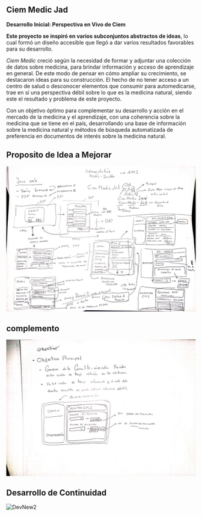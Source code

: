 ## Ciem Medic Jad


**Desarrollo Inicial: Perspectiva en Vivo de Ciem**

<p><strong>Este proyecto se inspiró en varios subconjuntos abstractos de ideas</strong>, lo cual formó un diseño accesible que llegó a dar varios resultados favorables para su desarrollo.</p>
<p><em>Ciem Medic</em> creció según la necesidad de formar y adjuntar una colección de datos sobre medicina, para brindar información y acceso de aprendizaje en general. De este modo de pensar en cómo ampliar su crecimiento, se destacaron ideas para su construcción. El hecho de no tener acceso a un centro de salud o desconocer elementos que consumir para automedicarse, trae en sí una perspectiva débil sobre lo que es la medicina natural, siendo este el resultado y problema de este proyecto.</p>

<p>Con un objetivo óptimo para complementar su desarrollo y acción en el mercado de la medicina y el aprendizaje, con una coherencia sobre la medicina que se tiene en el país, desarrollando una base de información sobre la medicina natural y métodos de búsqueda automatizada de preferencia en documentos de interés sobre la medicina natural.</p>




## Proposito de Idea a Mejorar

![NuevaIdea](https://github.com/Ron4-kw0rk3r/Admin-Medico/blob/master/DB/photo_2024-04-16_23-06-14.jpg) 

## complemento

![Objetivo](https://github.com/Ron4-kw0rk3r/Admin-Medico/blob/master/DB/photo_2024-04-16_23-06-17.jpg)

## Desarrollo de Continuidad

![DevNew2](https://github.com/Ron4-kw0rk3r/Ciem-Medic-Jad)
